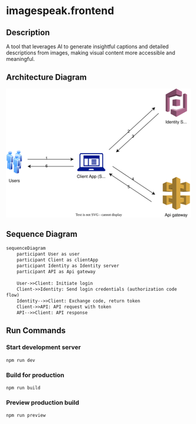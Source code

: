 # imagespeak.frontend

## Description
A tool that leverages AI to generate insightful captions and detailed descriptions from images, making visual content more accessible and meaningful.

## Architecture Diagram

![High Level Architecture](architecture/hla.svg)

## Sequence Diagram

```mermaid
sequenceDiagram
    participant User as user
    participant Client as clientApp
    participant Identity as Identity server
    participant API as Api gateway

    User->>Client: Initiate login
    Client->>Identity: Send login credentials (authorization code flow)
    Identity-->>Client: Exchange code, return token
    Client->>API: API request with token
    API-->>Client: API response
```

## Run Commands

### Start development server
```
npm run dev
```

### Build for production
```
npm run build
```

### Preview production build
```
npm run preview
```
